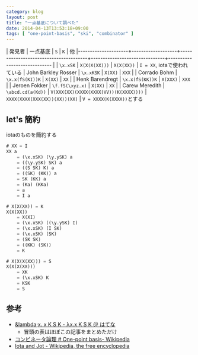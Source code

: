 ```yaml
---
category: blog
layout: post
title: "一点基底について調べた"
date: 2014-04-13T13:53:18+09:00
tags: [ "one-point-basis", "ski", "combinator" ]
---
```


| 発見者              | 一点基底          | `S`                                   | `K`                           | 他
|---------------------+-------------------+---------------------------------------+-------------------------------+-----------------------------
|                     | `\x.xSK`          | `X(X(X(XX)))`                         | `X(X(XX))`                    | `I = XX`, iotaで使われている
| John Barkley Rosser | `\x.xKSK`         | `X(XX)`                               | `XXX`                         |
| Corrado Bohm        | `\x.x(fS(KI))K`   | `X(XX)`                               | `XX`                          |
| Henk Barendregt     | `\x.x(fS(KK))K`   | `X(XXX)`                              | `XXX`                         |
| Jeroen Fokker       | `\f.fS(\xyz.x)`   | `X(XX)`                               | `XX`                          |
| Carew Meredith      | `\abcd.cd(a(Kd))` | `V(XXX(XX)(XXXX(XXXX(VV))(K(XXXX))))` | `XXXX(XXXX(XXX(XX))(XX))(XX)` | `V = XXXX(K(XXXX))`とする

<!-- more -->

## let's 簡約
iotaのものを簡約する

``` scheme
# XX = I
XX a
    = (\x.xSK) (\y.ySK) a
    = ((\y.ySK) SK) a
    = ((S SK) K) a
    = ((SK) (KK)) a
    = SK (KK) a
    = (Ka) (KKa)
    = a
    = I a
```

``` scheme
# X(X(XX)) = K
X(X(XX))
    = X(XI)
    = (\x.xSK) ((\y.ySK) I)
    = (\x.xSK) (I SK)
    = (\x.xSK) (SK)
    = (SK SK)
    = ((KK) (SK))
    = K
```

``` scheme
# X(X(X(XX))) = S
X(X(X(XX)))
    = XK
    = (\x.xSK) K
    = KSK
    = S
```

## 参考

-   [&amp;lambda;x. x K S K - λx.x K S K ＠ はてな](http://d.hatena.ne.jp/KeisukeNakano/20061008/1160288593)
    -   冒頭の表はほぼこの記事をまとめただけ
-   [コンビネータ論理 # One-point basis- Wikipedia](http://ja.wikipedia.org/wiki/%E3%82%B3%E3%83%B3%E3%83%93%E3%83%8D%E3%83%BC%E3%82%BF%E8%AB%96%E7%90%86#One-point_basis)
-   [Iota and Jot - Wikipedia, the free encyclopedia](https://en.wikipedia.org/wiki/Iota_and_Jot)
